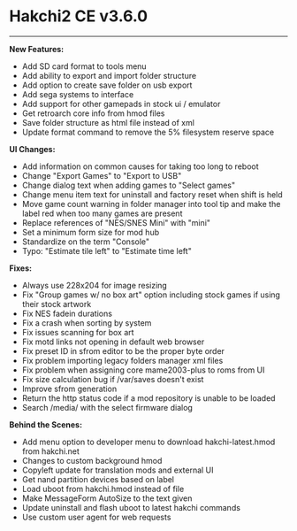# Hakchi2 CE v3.6.0
-------

**New Features:**

- Add SD card format to tools menu
- Add ability to export and import folder structure
- Add option to create save folder on usb export
- Add sega systems to interface
- Add support for other gamepads in stock ui / emulator
- Get retroarch core info from hmod files
- Save folder structure as html file instead of xml
- Update format command to remove the 5% filesystem reserve space

**UI Changes:**

- Add information on common causes for taking too long to reboot
- Change "Export Games" to "Export to USB"
- Change dialog text when adding games to "Select games"
- Change menu item text for uninstall and factory reset when shift is held
- Move game count warning in folder manager into tool tip and make the label red when too many games are present
- Replace references of "NES/SNES Mini" with "mini"
- Set a minimum form size for mod hub
- Standardize on the term "Console"
- Typo: "Estimate tile left" to "Estimate time left"

**Fixes:**

- Always use 228x204 for image resizing
- Fix "Group games w/ no box art" option including stock games if using their stock artwork
- Fix NES fadein durations
- Fix a crash when sorting by system
- Fix issues scanning for box art
- Fix motd links not opening in default web browser
- Fix preset ID in sfrom editor to be the proper byte order
- Fix problem importing legacy folders manager xml files
- Fix problem when assigning core mame2003-plus to roms from UI
- Fix size calculation bug if /var/saves doesn't exist
- Improve sfrom generation
- Return the http status code if a mod repository is unable to be loaded
- Search /media/ with the select firmware dialog

**Behind the Scenes:**

- Add menu option to developer menu to download hakchi-latest.hmod from hakchi.net
- Changes to custom background hmod
- Copyleft update for translation mods and external UI
- Get nand partition devices based on label
- Load uboot from hakchi.hmod instead of file
- Make MessageForm AutoSize to the text given
- Update uninstall and flash uboot to latest hakchi commands
- Use custom user agent for web requests
